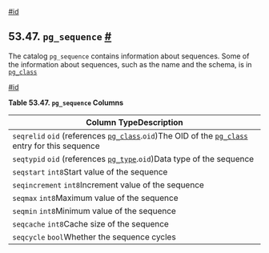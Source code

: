 [#id](#CATALOG-PG-SEQUENCE)

## 53.47. `pg_sequence` [#](#CATALOG-PG-SEQUENCE)



The catalog `pg_sequence` contains information about sequences. Some of the information about sequences, such as the name and the schema, is in [`pg_class`](catalog-pg-class)

[#id](#id-1.10.4.49.4)

**Table 53.47. `pg_sequence` Columns**

| Column TypeDescription                                                                                                                            |
| ------------------------------------------------------------------------------------------------------------------------------------------------- |
| `seqrelid` `oid` (references [`pg_class`](catalog-pg-class).`oid`)The OID of the [`pg_class`](catalog-pg-class) entry for this sequence |
| `seqtypid` `oid` (references [`pg_type`](catalog-pg-type).`oid`)Data type of the sequence                                                    |
| `seqstart` `int8`Start value of the sequence                                                                                                      |
| `seqincrement` `int8`Increment value of the sequence                                                                                              |
| `seqmax` `int8`Maximum value of the sequence                                                                                                      |
| `seqmin` `int8`Minimum value of the sequence                                                                                                      |
| `seqcache` `int8`Cache size of the sequence                                                                                                       |
| `seqcycle` `bool`Whether the sequence cycles                                                                                                      |